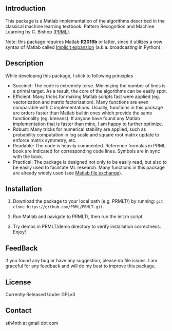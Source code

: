Introduction
-------
This package is a Matlab implementation of the algorithms described in the classical machine learning textbook:
Pattern Recognition and Machine Learning by C. Bishop ([PRML](http://research.microsoft.com/en-us/um/people/cmbishop/prml/)).

Note: this package requires Matlab **R2016b** or latter, since it utilizes a new syntax of Matlab called [Implicit expansion](https://cn.mathworks.com/help/matlab/release-notes.html?rntext=implicit+expansion&startrelease=R2016b&endrelease=R2016b&groupby=release&sortby=descending) (a.k.a. broadcasting in Python).

Description
-------
While developing this package, I stick to following principles

* Succinct: The code is extremely terse. Minimizing the number of lines is a primal target. As a result, the core of the algorithms can be easily spot.
* Efficient: Many tricks for making Matlab scripts fast were applied (eg. vectorization and matrix factorization). Many functions are even comparable with C implementations. Usually, functions in this package are orders faster than Matlab builtin ones which provide the same functionality (eg. kmeans). If anyone have found any Matlab implementation that is faster than mine, I am happy to further optimize.
* Robust: Many tricks for numerical stability are applied, such as probability computation in log scale and square root matrix update to enforce matrix symmetry, etc.
* Readable: The code is heavily commented. Reference formulas in PRML book are indicated for corresponding code lines. Symbols are in sync with the book.
* Practical: The package is designed not only to be easily read, but also to be easily used to facilitate ML research. Many functions in this package are already widely used (see [Matlab file exchange](http://www.mathworks.com/matlabcentral/fileexchange/?term=authorid%3A49739)).

Installation
-------
1. Download the package to your local path (e.g. PRMLT/) by running: `git clone https://github.com/PRML/PRMLT.git`.

2. Run Matlab and navigate to PRMLT/, then run the init.m script.

3. Try demos in PRMLT/demo directory to verify installation correctness. Enjoy!

FeedBack
-------
If you found any bug or have any suggestion, please do file issues. I am graceful for any feedback and will do my best to improve this package.

License
-------
Currently Released Under GPLv3


Contact
-------
sth4nth at gmail dot com
